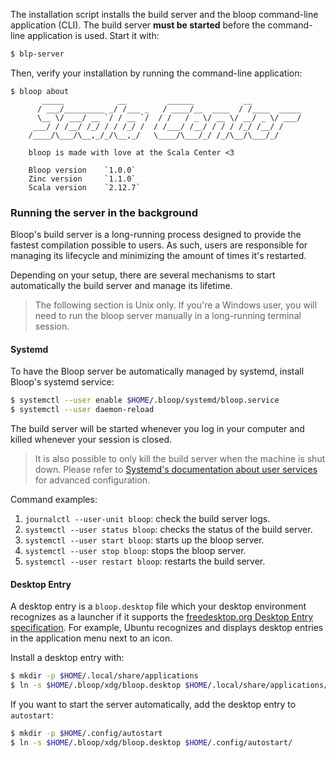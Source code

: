 The installation script installs the build server and the bloop command-line application (CLI).
The build server **must be started** before the command-line application is used. Start it with:

```bash
$ blp-server
```

Then, verify your installation by running the command-line application:

```
$ bloop about
       _____            __         ______           __
      / ___/_________ _/ /___ _   / ____/__  ____  / /____  _____
      \__ \/ ___/ __ `/ / __ `/  / /   / _ \/ __ \/ __/ _ \/ ___/
     ___/ / /__/ /_/ / / /_/ /  / /___/ /__/ / / / /_/ /__/ /
    /____/\___/\__,_/_/\__,_/   \____/\___/_/ /_/\__/\___/_/

    bloop is made with love at the Scala Center <3

    Bloop version    `1.0.0`
    Zinc version     `1.1.0`
    Scala version    `2.12.7`
```

### Running the server in the background

Bloop's build server is a long-running process designed to provide the fastest compilation possible
to users. As such, users are responsible for managing its lifecycle and minimizing the amount of
times it's restarted.

Depending on your setup, there are several mechanisms to start automatically the build server and
manage its lifetime.

<blockquote>
  <p>
    The following section is Unix only. If you're a Windows user, you will need to run the bloop
    server manually in a long-running terminal session.
  </p>
</blockquote>

#### Systemd

To have the Bloop server be automatically managed by systemd, install Bloop's systemd service:

```bash
$ systemctl --user enable $HOME/.bloop/systemd/bloop.service
$ systemctl --user daemon-reload
```

The build server will be started whenever you log in your computer and killed whenever your session
is closed.

<blockquote>
<p>
It is also possible to only kill the build server when the machine is shut down. Please refer to <a
href="https://wiki.archlinux.org/index.php/Systemd/Users">Systemd's documentation about user
services</a> for advanced configuration.
</p>
</blockquote>

Command examples:

1. `journalctl --user-unit bloop`: check the build server logs.
1. `systemctl --user status bloop`: checks the status of the build server.
1. `systemctl --user start bloop`: starts up the bloop server.
1. `systemctl --user stop bloop`: stops the bloop server.
1. `systemctl --user restart bloop`: restarts the build server.

#### Desktop Entry

A desktop entry is a `bloop.desktop` file which your desktop environment recognizes as a launcher if
it supports the [freedesktop.org Desktop Entry
specification](https://specifications.freedesktop.org/desktop-entry-spec/desktop-entry-spec-latest.html).
For example, Ubuntu recognizes and displays desktop entries in the application menu next to an icon.

Install a desktop entry with:

```bash
$ mkdir -p $HOME/.local/share/applications
$ ln -s $HOME/.bloop/xdg/bloop.desktop $HOME/.local/share/applications/
```

If you want to start the server automatically, add the desktop entry to `autostart`:

```bash
$ mkdir -p $HOME/.config/autostart
$ ln -s $HOME/.bloop/xdg/bloop.desktop $HOME/.config/autostart/
```

